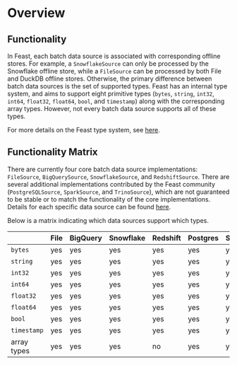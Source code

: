 # Overview

## Functionality

In Feast, each batch data source is associated with corresponding offline stores.
For example, a `SnowflakeSource` can only be processed by the Snowflake offline store, while a `FileSource` can be processed by both File and DuckDB offline stores.
Otherwise, the primary difference between batch data sources is the set of supported types.
Feast has an internal type system, and aims to support eight primitive types (`bytes`, `string`, `int32`, `int64`, `float32`, `float64`, `bool`, and `timestamp`) along with the corresponding array types.
However, not every batch data source supports all of these types.

For more details on the Feast type system, see [here](../type-system.md).

## Functionality Matrix

There are currently four core batch data source implementations: `FileSource`, `BigQuerySource`, `SnowflakeSource`, and `RedshiftSource`.
There are several additional implementations contributed by the Feast community (`PostgreSQLSource`, `SparkSource`, and `TrinoSource`), which are not guaranteed to be stable or to match the functionality of the core implementations.
Details for each specific data source can be found [here](README.md).

Below is a matrix indicating which data sources support which types.

| | File | BigQuery | Snowflake | Redshift | Postgres | Spark | Trino |
| :-------------------------------- | :-- | :-- |:----------| :-- | :-- | :-- | :-- |
| `bytes`     | yes | yes | yes       | yes | yes | yes | yes |
| `string`    | yes | yes | yes       | yes | yes | yes | yes |
| `int32`     | yes | yes | yes       | yes | yes | yes | yes |
| `int64`     | yes | yes | yes       | yes | yes | yes | yes |
| `float32`   | yes | yes | yes       | yes | yes | yes | yes |
| `float64`   | yes | yes | yes       | yes | yes | yes | yes |
| `bool`      | yes | yes | yes       | yes | yes | yes | yes |
| `timestamp` | yes | yes | yes       | yes | yes | yes | yes |
| array types | yes | yes | yes       | no  | yes | yes | no  |